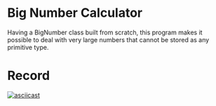 # Big Number Calculator
 Having a BigNumber class built from scratch, this program makes it possible to deal with very large numbers that cannot be stored as any primitive type.

# Record
 [![asciicast](https://asciinema.org/a/AO2oPaijwRn2iPv0MUUk7PhsO.svg)](https://asciinema.org/a/AO2oPaijwRn2iPv0MUUk7PhsO)